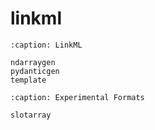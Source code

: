 # linkml

```{toctree}
:caption: LinkML

ndarraygen
pydanticgen
template
```

```{toctree}
:caption: Experimental Formats

slotarray
```

